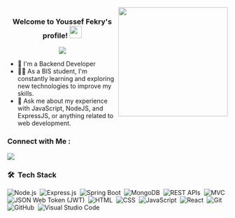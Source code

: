 
<img width="250" align="right" src="https://c.tenor.com/_DOBjnGspYAAAAAM/code-coding.gif">

<h3 align="center">
  Welcome to Youssef Fekry's profile!
  <img src="https://media.giphy.com/media/hvRJCLFzcasrR4ia7z/giphy.gif" width="28">
</h3>

<!-- Typing SVG by DenverCoder1 - https://github.com/DenverCoder1/readme-typing-svg -->
<p align="center">
  <a href="https://github.com/DenverCoder1/readme-typing-svg"><img src="https://readme-typing-svg.herokuapp.com/?lines=Backend%20Developer;Always%20learning%20new%20things&font=Fira%20Code&center=true&width=440&height=45&color=f75c7e&vCenter=true&size=22"></a>
</p> 

- 🏢 I'm a Backend Developer 
- 👨‍💻 As a BIS student, I'm constantly learning and exploring new technologies to improve my skills.
- 💬 Ask me about my experience with JavaScript, NodeJS, and ExpressJS, or anything related to web development.



### Connect with Me :

<a href="https://www.linkedin.com/in/yossif-fekry/" target="_blank"><img src="https://img.shields.io/badge/-Youssef%20Fekry-0077B5?style=for-the-badge&logo=Linkedin&logoColor=white"/></a>

### 🛠 &nbsp;Tech Stack
![Node.js](https://img.shields.io/badge/Node.js-05122A?style=flat&logo=node.js)&nbsp;
![Express.js](https://img.shields.io/badge/Express.js-05122A?style=flat&logo=express)&nbsp;
![Spring Boot](https://img.shields.io/badge/-Spring%20Boot-05122A?style=flat&logo=spring-boot)&nbsp;
![MongoDB](https://img.shields.io/badge/-MongoDB-05122A?style=flat&logo=mongodb)&nbsp;
![REST APIs](https://img.shields.io/badge/-REST%20APIs-05122A?style=flat&logo=rest-api)&nbsp;
![MVC](https://img.shields.io/badge/-MVC-05122A?style=flat&logo=mvc)&nbsp;
![JSON Web Token (JWT)](https://img.shields.io/badge/-JWT-05122A?style=flat&logo=json-web-tokens)&nbsp;
![HTML](https://img.shields.io/badge/-HTML-05122A?style=flat&logo=html5)&nbsp;
![CSS](https://img.shields.io/badge/-CSS-05122A?style=flat&logo=css3)&nbsp;
![JavaScript](https://img.shields.io/badge/-JavaScript-05122A?style=flat&logo=javascript)&nbsp;
![React](https://img.shields.io/badge/-React-05122A?style=flat&logo=react)&nbsp;
![Git](https://img.shields.io/badge/-Git-05122A?style=flat&logo=git)&nbsp;
![GitHub](https://img.shields.io/badge/-GitHub-05122A?style=flat&logo=github)&nbsp;
![Visual Studio Code](https://img.shields.io/badge/-Visual%20Studio%20Code-05122A?style=flat&logo=visual-studio-code&logoColor=007ACC)&nbsp;




